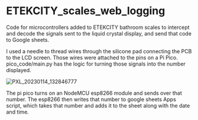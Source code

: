 # ETEKCITY_scales_web_logging
Code for microcontrollers added to ETEKCITY bathroom scales to intercept and decode the signals sent to the liquid crystal display, 
and send that code to Google sheets.

I used a needle to thread wires through the silicone pad connecting the PCB to the LCD screen. Those wires were attached to the pins on a Pi Pico.
pico_code/main.py has the logic for turning those signals into the number displayed.

![PXL_20230114_132846777](https://user-images.githubusercontent.com/48842799/221357058-f5244ead-60aa-4119-8a36-676a4b7301e9.jpg)

The pi pico turns on an NodeMCU esp8266 module and sends over that number. The esp8266 then writes that number to google sheets Apps script, which
takes that number and adds it to the sheet along with the date and time.
